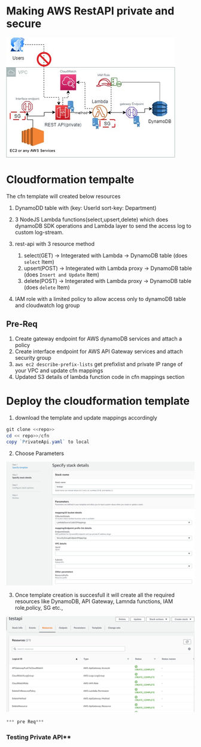 # Making AWS RestAPI private and secure
![alt text](https://github.com/plygenom/aws_RestApi_Priv/blob/main/RestApi_Private.jpg?raw=true)
# Cloudformation tempalte 

The cfn template will created below resources 

1) DynamoDD table with (key: UserId sort-key: Department)
2) 3 NodeJS Lambda functions(select,upsert,delete) which does dynamoDB SDK operations and Lambda layer to send the access log to custom log-stream. 
3) rest-api with 3 resource method 

      1) select(GET) -> Integerated with Lambda  -> DynamoDB table (does `select` Item)
      2) upsert(POST) -> Integerated with Lambda proxy -> DynamoDB table (does `Insert and Update` Item)
      3) delete(POST) -> Integerated with Lambda proxy -> DynamoDB table (does `delete` Item)

2) IAM role with a limited policy to allow access only to dynamoDB table and cloudwatch log group  

## Pre-Req

1) Create gateway endpoint for AWS dynamoDB services and attach a policy 
2) Create interface endpoint for AWS API Gateway services and attach security group 
3) `aws ec2 describe-prefix-lists` get  prefixlist and private IP range of your VPC and update cfn mappings
4) Updated S3 details of lambda function code in cfn mappings section  

# Deploy the cloudformation template

1) download the template and update mappings accordingly
```powershell
git clone <<repo>>
cd << repo>>/cfn
copy `PrivateApi.yaml` to local 
```
2) Choose Parameters 

![alt text](https://github.com/plygenom/aws_RestApi_Priv/blob/main/cfn.png?raw=true)

3) Once template creation is succesfull it will create all the required resources like DynamoDB, API Gateway, Lamnda functions, IAM role,policy, SG etc.,

![alt text](https://github.com/plygenom/aws_RestApi_Priv/blob/main/cfn_resource.png?raw=true)

```powershell
*** pre Req***

```

###  Testing Private API**

```powershell

```
